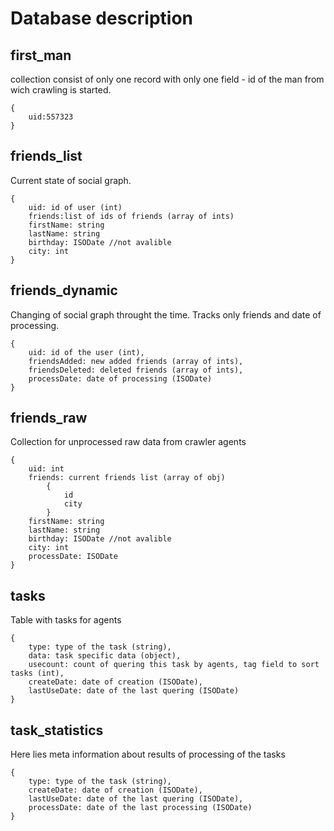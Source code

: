 Database description
====================

first_man
---------
collection consist of only one record with only one field - id of the man from wich crawling is started.
```
{
    uid:557323
}
```

friends_list
------------
Current state of social graph.
```
{
    uid: id of user (int)
    friends:list of ids of friends (array of ints)
    firstName: string
    lastName: string
    birthday: ISODate //not avalible
    city: int 
}
```

friends_dynamic
---------------
Changing of social graph throught the time.
Tracks only friends and date of processing.
```
{
    uid: id of the user (int),
    friendsAdded: new added friends (array of ints),
    friendsDeleted: deleted friends (array of ints),
    processDate: date of processing (ISODate)
}
```

friends_raw
-----------
Collection for unprocessed raw data from crawler agents
```
{
    uid: int
    friends: current friends list (array of obj)
        {
            id
            city
        }
    firstName: string
    lastName: string
    birthday: ISODate //not avalible
    city: int 
    processDate: ISODate
}
```

tasks
-----
Table with tasks for agents
```
{
    type: type of the task (string),
    data: task specific data (object),
    usecount: count of quering this task by agents, tag field to sort tasks (int),
    createDate: date of creation (ISODate),
    lastUseDate: date of the last quering (ISODate)
}
```

task_statistics
---------------
Here lies meta information about results of processing of the tasks
```
{
    type: type of the task (string),
    createDate: date of creation (ISODate),
    lastUseDate: date of the last quering (ISODate),
    processDate: date of the last processing (ISODate)
}
```